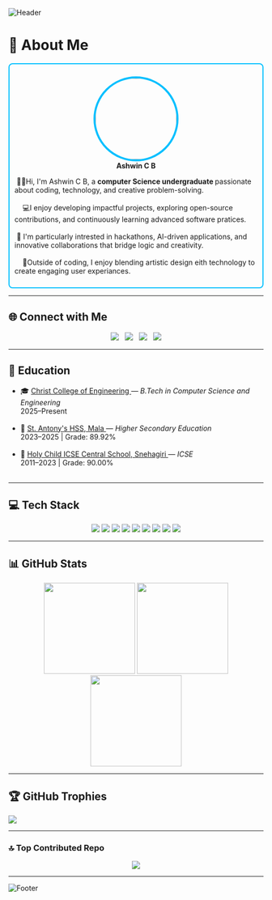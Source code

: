 
<!-- Header Banner -->
![Header](https://capsule-render.vercel.app/api?type=waving&color=00BFFF&height=200&section=header&fontColor=001F54&animation=twinkling)

# 💫 About Me
<div style="border: 2px solid #00BFFF; padding: 10px; border-radius: 8px;">

<p align="center">
  <img src="https://avatars.githubusercontent.com/ashwinbelgiofficial" width="160" style="border-radius:50%; border:4px solid #00BFFF;" /><br>
  <b>Ashwin C B</b><br>
</p>

&nbsp;👋🏻Hi, I'm Ashwin C B, a <b> computer Science  undergraduate </b> passionate about coding, technology, and creative problem-solving. <br>
<br>
 &nbsp;&nbsp;&nbsp; 💻I enjoy developing impactful projects, exploring open-source contributions, and continuously learning advanced software pratices. <br>
<br>
&nbsp;🚀 I'm particularly intrested in hackathons, AI-driven applications, and innovative collaborations that bridge logic and creativity.<br>
<br>
&nbsp; &nbsp;&nbsp;🎨Outside of coding, I enjoy blending artistic design eith technology to create engaging user experiances. <br>

</div>

---

## 🌐 Connect with Me
<p align="center">
  <a href="https://github.com/ashwinbelgiofficial"><img src="https://img.shields.io/badge/GitHub-100000?logo=github&logoColor=white" /></a> &nbsp;
  <a href="https://linkedin.com/in/ashwin-c-b-604239380"><img src="https://img.shields.io/badge/LinkedIn-%230077B5.svg?logo=linkedin&logoColor=white" /></a> &nbsp;
  <a href="mailto:ashwinbelgi.official@gmail.com"><img src="https://img.shields.io/badge/Email-D14836?logo=gmail&logoColor=white" /></a> &nbsp;
  <a href="https://discord.gg/3jqARjy3"><img src="https://img.shields.io/badge/Discord-%237289DA.svg?logo=discord&logoColor=white" /></a>
</p>

---

## 📖 Education
<p align="center">
  <ul>
    <li>
      🎓 <a href="https://cce.edu.in/" target="_blank" rel="noopener noreferrer">
        Christ College of Engineering
      </a> — <em>B.Tech in Computer Science and Engineering</em><br>
      <span>2025–Present</span>
    </li><br>
    <li>
      🏫 <a href="https://www.stantonyshssmala.com/" target="_blank" rel="noopener noreferrer">
        St. Antony's HSS, Mala
      </a> — <em>Higher Secondary Education</em><br>
      <span>2023–2025 | Grade: 89.92%</span>
    </li><br>
    <li>
      📘 <a href="https://holychildicsecentralschool.com/" target="_blank" rel="noopener noreferrer">
        Holy Child ICSE Central School, Snehagiri
      </a> — <em>ICSE</em><br>
      <span>2011–2023 | Grade: 90.00%</span>
    </li><br>
  </ul>
</p>

---

## 💻 Tech Stack
<p align="center">
  <img src="https://img.shields.io/badge/c++-%2300599C.svg?style=plastic&logo=c%2B%2B&logoColor=white" />
  <img src="https://img.shields.io/badge/html5-%23E34F26.svg?style=plastic&logo=html5&logoColor=white" />
  <img src="https://img.shields.io/badge/java-%23ED8B00.svg?style=plastic&logo=openjdk&logoColor=white" />
  <img src="https://img.shields.io/badge/mysql-4479A1.svg?style=plastic&logo=mysql&logoColor=white" />
  <img src="https://img.shields.io/badge/Canva-%2300C4CC.svg?style=plastic&logo=Canva&logoColor=white" />
  <img src="https://img.shields.io/badge/figma-%23F24E1E.svg?style=plastic&logo=figma&logoColor=white" />
  <img src="https://img.shields.io/badge/adobe%20photoshop-%2331A8FF.svg?style=plastic&logo=adobe%20photoshop&logoColor=white" />
  <img src="https://img.shields.io/badge/github-%23121011.svg?style=plastic&logo=github&logoColor=white" />
  <img src="https://img.shields.io/badge/epicgames-%23313131.svg?style=plastic&logo=epicgames&logoColor=white" />
</p>

---

## 📊 GitHub Stats
<p align="center">
  <img src="https://github-readme-stats.vercel.app/api?username=ashwinbelgiofficial&theme=dark&title_color=00BFFF&text_color=FFFFFF&icon_color=00BFFF&bg_color=001F54&hide_border=false&count_private=true" height="180px" />
  <img src="https://github-readme-streak-stats.herokuapp.com?user=ashwinbelgiofficial&theme=dark&ring=00BFFF&fire=00BFFF&currStreakLabel=00BFFF&background=001F54&border=0A192F" height="180px" />
  <img src="https://github-readme-stats.vercel.app/api/top-langs/?username=ashwinbelgiofficial&theme=dark&title_color=00BFFF&text_color=FFFFFF&bg_color=001F54&hide_border=false&layout=compact" height="180px" />
</p>

---

## 🏆 GitHub Trophies

  
 ![](https://github-profile-trophy.vercel.app/?username=ashwinbelgiofficial&theme=algolia&no-frame=true&margin-w=15&column=5)


</p>

---

### 🔝 Top Contributed Repo
<p align="center">
  <img src="https://github-contributor-stats.vercel.app/api?username=ashwinbelgiofficial&limit=5&theme=algolia&combine_all_yearly_contributions=true" />
</p>

---


<!-- Footer Banner -->
![Footer](https://capsule-render.vercel.app/api?type=waving&color=00BFFF&height=120&section=footer&fontColor=001F54&animation=twinkling)
